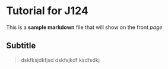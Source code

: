 # Tutorial for J124

This is a **sample markdown** file that will show on the front *page*

## Subtitle

>dskfksjdkfjsd
>dskfsjkdf
>ksdfsdkj

